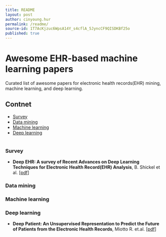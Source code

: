 ```yaml
---
title: README
layout: post
author: cinyoung.hur
permalink: /readme/
source-id: 1T7AcKjzuc6WpsA14Y_s4cflA_5JyncCF9QISDKBf25o
published: true
---
```

# Awesome EHR-based machine learning papersCurated list of awesome papers for electronic health records(EHR) mining, machine learning, and deep learning.## Contnet- [Survey](#survey)- [Data mining](#data-mining)- [Machine learning](#machine-learning)- [Deep learning](#deep-learning)#### Survey- **Deep EHR: A survey of Recent Advances on Deep Learning Techniques for Electronic Health Record(EHR) Analysis**, B. Shickel et al. [[pdf](https://arxiv.org/pdf/1706.03446.pdf)]### Data mining### Machine learning### Deep learning- **Deep Patient: An Unsupervised Representation to Predict the Future of Patients from the Electronic Health Records**, Miotto R. et.al. [[pdf](https://www.ncbi.nlm.nih.gov/pmc/articles/PMC4869115/pdf/srep26094.pdf)]

